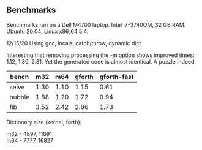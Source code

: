 ## Benchmarks

Benchmarks run on a Dell M4700 laptop.
Intel i7-3740QM, 32 GB RAM. 
Ubuntu 20.04, Linux x86_64 5.4.

12/15/20 Using gcc, locals, catch/throw, dynamic dict

Interesting that removing processing the -m option
shows improved times: 1.12, 1.30, 2.81. Yet the generated
code is almost identical. A puzzle indeed.

bench  | m32  | m64  | gforth | gforth-fast
------ | ---- | ---- | ------ | -----------
seive  | 1.30 | 1.10 | 1.15   | 0.61
bubble | 1.88 | 1.20 | 1.72   | 0.94
fib    | 3.52 | 2.42 | 2.86   | 1.73


Dictionary size (kernel, forth):

m32 - 4897, 11091  
m64 - 7777, 16827  
